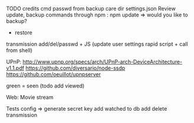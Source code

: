 TODO
credits cmd
passwd from backup care dir settings.json
Review update, backup commands through npm : npm update => would you like to backup?
+ restore

transmission add/del/passwd + JS (update user settings rapid script + call from shell)

UPnP:
http://www.upnp.org/specs/arch/UPnP-arch-DeviceArchitecture-v1.1.pdf
https://github.com/diversario/node-ssdp
https://github.com/oeuillot/upnpserver

green = seen (todo add viewed)

Web:
Movie stream

Tests
config => generate secret key
add watched to db
add delete transmission
